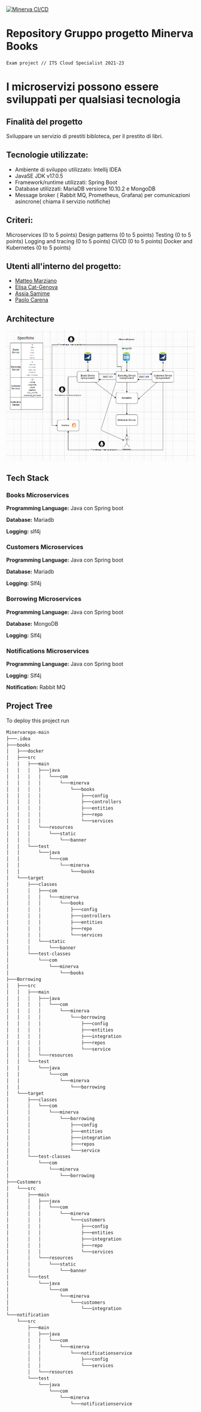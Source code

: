 [![Minerva CI/CD](https://github.com/Matteo29-mar/Minervarepo/actions/workflows/books.yaml/badge.svg)](https://github.com/Matteo29-mar/Minervarepo/actions/workflows/books.yaml)

# Repository Gruppo progetto Minerva Books
    Exam project // ITS Cloud Specialist 2021-23

I microservizi possono essere sviluppati per qualsiasi tecnologia 
=======
## Finalità del progetto
Sviluppare un servizio di prestiti bibloteca, per il prestito di libri.

## Tecnologie utilizzate:
- Ambiente di sviluppo utilizzato: Intellij IDEA 
- JavaSE JDK v17.0.5
- Framework/runtime utilizzati: Spring Boot
- Database utilizzati: MariaDB versione  10.10.2 e MongoDB 
- Message broker ( Rabbit MQ, Prometheus, Grafana) per comunicazioni asincrone( chiama il servizio notifiche)


## Criteri:

 Microservices (0 to 5 points)
    Design patterns (0 to 5 points)
    Testing (0 to 5 points)
    Logging and tracing (0 to 5 points)
    CI/CD (0 to 5 points)
    Docker and Kubernetes (0 to 5 points)

## Utenti all'interno del progetto:
- [Matteo Marziano](https://github.com/Matteo29-mar)
- [Elisa Cat-Genova](https://github.com/Cat-Genova)
- [Assia Samime](https://github.com/AssiaSam)
- [Paolo Carena](https://github.com/GeassVi)



## Architecture

![Architecture](https://github.com/Matteo29-mar/Minervarepo/blob/main/design.png?raw=true)

## Tech Stack
### Books Microservices

**Programming Language:** Java con Spring boot

**Database:** Mariadb

**Logging:** slf4j 

### Customers Microservices

**Programming Language:** Java con Spring boot

**Database:** Mariadb

**Logging:** Slf4j

### Borrowing Microservices

**Programming Language:** Java con Spring boot

**Database:** MongoDB

**Logging:** Slf4j
### Notifications Microservices

**Programming Language:** Java con Spring boot

**Logging:** Slf4j

**Notification:** Rabbit MQ
## Project Tree

To deploy this project run

```bash
Minervarepo-main
├───.idea
├───books
│   ├───docker
│   ├───src
│   │   ├───main
│   │   │   ├───java
│   │   │   │   └───com
│   │   │   │       └───minerva
│   │   │   │           └───books
│   │   │   │               ├───config
│   │   │   │               ├───controllers
│   │   │   │               ├───entities
│   │   │   │               ├───repo
│   │   │   │               └───services
│   │   │   └───resources
│   │   │       └───static
│   │   │           └───banner
│   │   └───test
│   │       └───java
│   │           └───com
│   │               └───minerva
│   │                   └───books
│   └───target
│       ├───classes
│       │   ├───com
│       │   │   └───minerva
│       │   │       └───books
│       │   │           ├───config
│       │   │           ├───controllers
│       │   │           ├───entities
│       │   │           ├───repo
│       │   │           └───services
│       │   └───static
│       │       └───banner
│       └───test-classes
│           └───com
│               └───minerva
│                   └───books
├───Borrowing
│   ├───src
│   │   ├───main
│   │   │   ├───java
│   │   │   │   └───com
│   │   │   │       └───minerva
│   │   │   │           └───borrowing
│   │   │   │               ├───config
│   │   │   │               ├───entities
│   │   │   │               ├───integration
│   │   │   │               ├───repos
│   │   │   │               └───service
│   │   │   └───resources
│   │   └───test
│   │       └───java
│   │           └───com
│   │               └───minerva
│   │                   └───borrowing
│   └───target
│       ├───classes
│       │   └───com
│       │       └───minerva
│       │           └───borrowing
│       │               ├───config
│       │               ├───entities
│       │               ├───integration
│       │               ├───repos
│       │               └───service
│       └───test-classes
│           └───com
│               └───minerva
│                   └───borrowing
├───Customers
│   └───src
│       ├───main
│       │   ├───java
│       │   │   └───com
│       │   │       └───minerva
│       │   │           └───customers
│       │   │               ├───config
│       │   │               ├───entities
│       │   │               ├───integration
│       │   │               ├───repo
│       │   │               └───services
│       │   └───resources
│       │       └───static
│       │           └───banner
│       └───test
│           └───java
│               └───com
│                   └───minerva
│                       └───customers
│                           └───integration
└───notification
    └───src
        ├───main
        │   ├───java
        │   │   └───com
        │   │       └───minerva
        │   │           └───notificationservice
        │   │               ├───config
        │   │               └───services
        │   └───resources
        └───test
            └───java
                └───com
                    └───minerva
                        └───notificationservice
```
